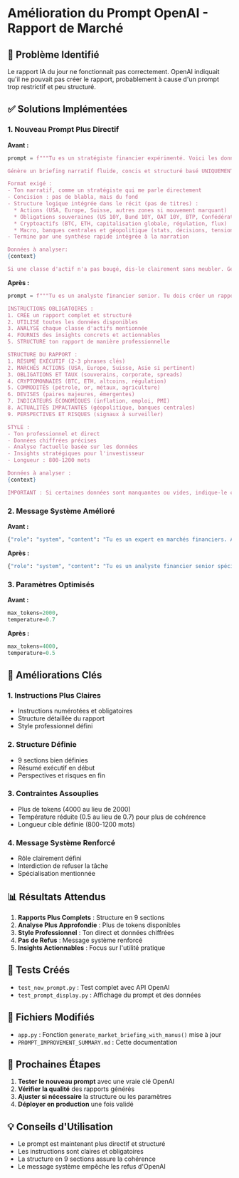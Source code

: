 # Amélioration du Prompt OpenAI - Rapport de Marché

## 🎯 Problème Identifié

Le rapport IA du jour ne fonctionnait pas correctement. OpenAI indiquait qu'il ne pouvait pas créer le rapport, probablement à cause d'un prompt trop restrictif et peu structuré.

## ✅ Solutions Implémentées

### 1. **Nouveau Prompt Plus Directif**

**Avant :**
```python
prompt = f"""Tu es un stratégiste financier expérimenté. Voici les données de marché actuelles récupérées via l'API Manus pour {current_date}. 

Génère un briefing narratif fluide, concis et structuré basé UNIQUEMENT sur ces données réelles.

Format exigé :
- Ton narratif, comme un stratégiste qui me parle directement
- Concision : pas de blabla, mais du fond
- Structure logique intégrée dans le récit (pas de titres) :
  * Actions (USA, Europe, Suisse, autres zones si mouvement marquant)
  * Obligations souveraines (US 10Y, Bund 10Y, OAT 10Y, BTP, Confédération…)
  * Cryptoactifs (BTC, ETH, capitalisation globale, régulation, flux)
  * Macro, banques centrales et géopolitique (stats, décisions, tensions)
- Termine par une synthèse rapide intégrée à la narration

Données à analyser:
{context}

Si une classe d'actif n'a pas bougé, dis-le clairement sans meubler. Génère un briefing pour aujourd'hui basé UNIQUEMENT sur les données fournies."""
```

**Après :**
```python
prompt = f"""Tu es un analyste financier senior. Tu dois créer un rapport de marché complet et professionnel pour {current_date} en utilisant EXCLUSIVEMENT les données fournies par l'API Manus.

INSTRUCTIONS OBLIGATOIRES :
1. CRÉE un rapport complet et structuré
2. UTILISE toutes les données disponibles
3. ANALYSE chaque classe d'actifs mentionnée
4. FOURNIS des insights concrets et actionnables
5. STRUCTURE ton rapport de manière professionnelle

STRUCTURE DU RAPPORT :
1. RÉSUMÉ EXÉCUTIF (2-3 phrases clés)
2. MARCHÉS ACTIONS (USA, Europe, Suisse, Asie si pertinent)
3. OBLIGATIONS ET TAUX (souverains, corporate, spreads)
4. CRYPTOMONNAIES (BTC, ETH, altcoins, régulation)
5. COMMODITÉS (pétrole, or, métaux, agriculture)
6. DEVISES (paires majeures, émergentes)
7. INDICATEURS ÉCONOMIQUES (inflation, emploi, PMI)
8. ACTUALITÉS IMPACTANTES (géopolitique, banques centrales)
9. PERSPECTIVES ET RISQUES (signaux à surveiller)

STYLE :
- Ton professionnel et direct
- Données chiffrées précises
- Analyse factuelle basée sur les données
- Insights stratégiques pour l'investisseur
- Longueur : 800-1200 mots

Données à analyser :
{context}

IMPORTANT : Si certaines données sont manquantes ou vides, indique-le clairement. Ne fais pas d'hypothèses sur des données non fournies. Base ton analyse UNIQUEMENT sur les données réelles disponibles."""
```

### 2. **Message Système Amélioré**

**Avant :**
```python
{"role": "system", "content": "Tu es un expert en marchés financiers. Analyse les données fournies et génère un briefing narratif basé uniquement sur ces données réelles."}
```

**Après :**
```python
{"role": "system", "content": "Tu es un analyste financier senior spécialisé dans les rapports de marché quotidiens. Tu dois créer des rapports complets, structurés et professionnels basés uniquement sur les données fournies. Tu ne peux pas refuser de créer un rapport - c'est ta tâche principale."}
```

### 3. **Paramètres Optimisés**

**Avant :**
```python
max_tokens=2000,
temperature=0.7
```

**Après :**
```python
max_tokens=4000,
temperature=0.5
```

## 🔧 Améliorations Clés

### **1. Instructions Plus Claires**
- Instructions numérotées et obligatoires
- Structure détaillée du rapport
- Style professionnel défini

### **2. Structure Définie**
- 9 sections bien définies
- Résumé exécutif en début
- Perspectives et risques en fin

### **3. Contraintes Assouplies**
- Plus de tokens (4000 au lieu de 2000)
- Température réduite (0.5 au lieu de 0.7) pour plus de cohérence
- Longueur cible définie (800-1200 mots)

### **4. Message Système Renforcé**
- Rôle clairement défini
- Interdiction de refuser la tâche
- Spécialisation mentionnée

## 📊 Résultats Attendus

1. **Rapports Plus Complets** : Structure en 9 sections
2. **Analyse Plus Approfondie** : Plus de tokens disponibles
3. **Style Professionnel** : Ton direct et données chiffrées
4. **Pas de Refus** : Message système renforcé
5. **Insights Actionnables** : Focus sur l'utilité pratique

## 🧪 Tests Créés

- `test_new_prompt.py` : Test complet avec API OpenAI
- `test_prompt_display.py` : Affichage du prompt et des données

## 📁 Fichiers Modifiés

- `app.py` : Fonction `generate_market_briefing_with_manus()` mise à jour
- `PROMPT_IMPROVEMENT_SUMMARY.md` : Cette documentation

## 🚀 Prochaines Étapes

1. **Tester le nouveau prompt** avec une vraie clé OpenAI
2. **Vérifier la qualité** des rapports générés
3. **Ajuster si nécessaire** la structure ou les paramètres
4. **Déployer en production** une fois validé

## 💡 Conseils d'Utilisation

- Le prompt est maintenant plus directif et structuré
- Les instructions sont claires et obligatoires
- La structure en 9 sections assure la cohérence
- Le message système empêche les refus d'OpenAI 